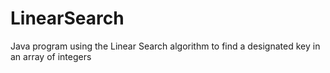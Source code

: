 # LinearSearch
Java program using the Linear Search algorithm to find a designated key in an array of integers
